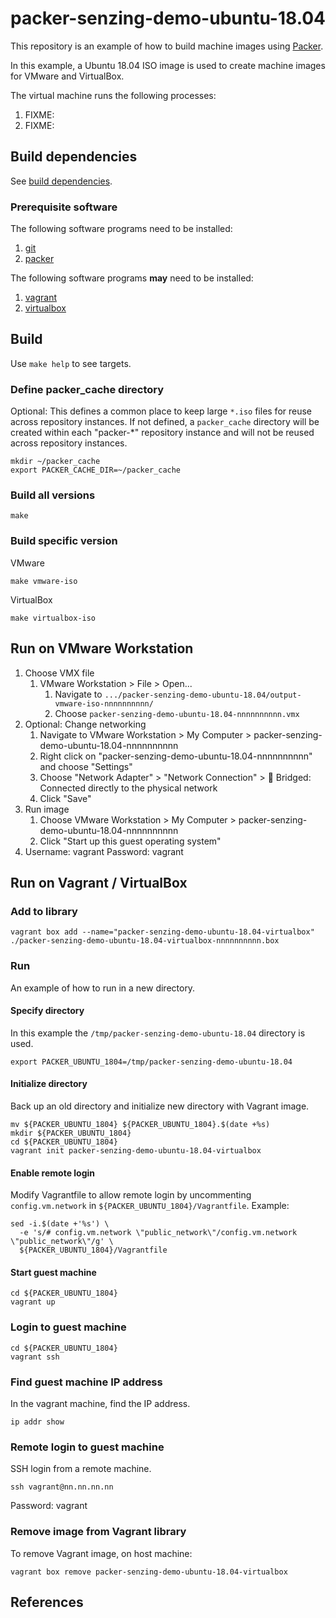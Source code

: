 # packer-senzing-demo-ubuntu-18.04

This repository is an example of how to build machine images using [Packer](https://www.packer.io/).

In this example, a
Ubuntu 18.04 ISO image
is used to create machine images for VMware and VirtualBox.

The virtual machine runs the following processes:

1. FIXME:
1. FIXME:

## Build dependencies

See [build dependencies](https://github.com/docktermj/KnowledgeBase/blob/master/build-dependencies/packer.md).

### Prerequisite software

The following software programs need to be installed:

1. [git](https://github.com/Senzing/knowledge-base/blob/master/HOWTO/install-git.md)
1. [packer](https://github.com/Senzing/knowledge-base/blob/master/HOWTO/install-packer.md)

The following software programs **may** need to be installed:

1. [vagrant](https://github.com/Senzing/knowledge-base/blob/master/HOWTO/install-vagrant.md)
1. [virtualbox](https://github.com/Senzing/knowledge-base/blob/master/HOWTO/install-virtualbox.md)

## Build

Use `make help` to see targets.

### Define packer_cache directory

Optional: This defines a common place to keep large `*.iso` files for reuse across repository instances.
If not defined, a `packer_cache` directory will be created within each "packer-*" repository instance
and will not be reused across repository instances.

```console
mkdir ~/packer_cache
export PACKER_CACHE_DIR=~/packer_cache
```

### Build all versions

```console
make
```

### Build specific version

VMware

```console
make vmware-iso
```

VirtualBox

```console
make virtualbox-iso
```

## Run on VMware Workstation

1. Choose VMX file
    1. VMware Workstation > File > Open...
        1. Navigate to `.../packer-senzing-demo-ubuntu-18.04/output-vmware-iso-nnnnnnnnnn/`
        1. Choose `packer-senzing-demo-ubuntu-18.04-nnnnnnnnnn.vmx`
1. Optional: Change networking
    1. Navigate to VMware Workstation > My Computer > packer-senzing-demo-ubuntu-18.04-nnnnnnnnnn
    1. Right click on "packer-senzing-demo-ubuntu-18.04-nnnnnnnnnn" and choose "Settings"
    1. Choose "Network Adapter" > "Network Connection" > :radio_button: Bridged: Connected directly to the physical network
    1. Click "Save"
1. Run image
    1. Choose VMware Workstation > My Computer > packer-senzing-demo-ubuntu-18.04-nnnnnnnnnn
    1. Click "Start up this guest operating system"
1. Username: vagrant  Password: vagrant

## Run on Vagrant / VirtualBox

### Add to library

```console
vagrant box add --name="packer-senzing-demo-ubuntu-18.04-virtualbox" ./packer-senzing-demo-ubuntu-18.04-virtualbox-nnnnnnnnnn.box
```

### Run

An example of how to run in a new directory.

#### Specify directory

In this example the `/tmp/packer-senzing-demo-ubuntu-18.04` directory is used.

```console
export PACKER_UBUNTU_1804=/tmp/packer-senzing-demo-ubuntu-18.04
```

#### Initialize directory

Back up an old directory and initialize new directory with Vagrant image.

```console
mv ${PACKER_UBUNTU_1804} ${PACKER_UBUNTU_1804}.$(date +%s)
mkdir ${PACKER_UBUNTU_1804}
cd ${PACKER_UBUNTU_1804}
vagrant init packer-senzing-demo-ubuntu-18.04-virtualbox
```

#### Enable remote login

Modify Vagrantfile to allow remote login by
uncommenting `config.vm.network` in `${PACKER_UBUNTU_1804}/Vagrantfile`.
Example:

```console
sed -i.$(date +'%s') \
  -e 's/# config.vm.network \"public_network\"/config.vm.network \"public_network\"/g' \
  ${PACKER_UBUNTU_1804}/Vagrantfile
```

#### Start guest machine

```console
cd ${PACKER_UBUNTU_1804}
vagrant up
```

### Login to guest machine

```console
cd ${PACKER_UBUNTU_1804}
vagrant ssh
```

### Find guest machine IP address

In the vagrant machine, find the IP address.

```console
ip addr show
```

### Remote login to guest machine

SSH login from a remote machine.

```console
ssh vagrant@nn.nn.nn.nn
```

Password: vagrant

### Remove image from Vagrant library

To remove Vagrant image, on host machine:

```console
vagrant box remove packer-senzing-demo-ubuntu-18.04-virtualbox
```

## References
